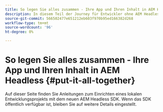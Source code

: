 ```yaml
---
title: So legen Sie alles zusammen - Ihre App und Ihren Inhalt in AEM Headless
description: In diesem Teil der Journey für Entwickler ohne AEM Headless erfahren Sie, wie Sie Ihr AEM-Projekt, einschließlich Inhaltsfragmente, Ihre GraphQL-Aufrufe, Ihre REST-API-Aufrufe und Ihre Anwendung, für die Live-Schaltung vorbereiten.
source-git-commit: 566502477e651212eb603f970b95ed166382d268
workflow-type: tm+mt
source-wordcount: '96'
ht-degree: 0%

---
```



# So legen Sie alles zusammen - Ihre App und Ihren Inhalt in AEM Headless {#put-it-all-together}

Auf dieser Seite finden Sie Anleitungen zum Einrichten eines lokalen Entwicklungsprojekts mit dem neuen AEM Headless SDK. Wenn das SDK öffentlich verfügbar ist, bleiben Sie auf weitere Details eingestellt.

